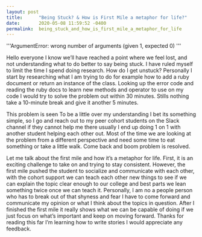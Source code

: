 ```yaml
---
layout: post
title:      "Being Stuck? & How is First Mile a metaphor for life?"
date:       2020-05-08 11:59:52 -0400
permalink:  being_stuck_and_how_is_first_mile_a_metaphor_for_life
---
```



'''ArgumentError:
wrong number of arguments (given 1, expected 0)
'''

Hello everyone I know we’ll have reached a point where we feel lost, and not understanding what to do better to say being stuck. I have ruled myself to limit the time I spend doing research. How do I get unstuck? Personally I start by researching what I am trying to do for example how to add a ruby document or return an instance of the class. Looking up the error code and reading the ruby docs to learn new methods and operator to use on my code I would try to solve the problem out within 30 minutes. Stills nothing take a 10-minute break and give it another 5 minutes.

This problem is seen To be a little over my understanding I bet its something simple, so I go and reach out to my peer cohort students on the Slack channel if they cannot help me there usually I end up doing 1 on 1 with another student helping each other out. Most of the time we are looking at the problem from a different perspective and need some time to eat something or take a little walk. Come back and boom problem is resolved.

Let me talk about the first mile and how it’s a metaphor for life. First, it is an exciting challenge to take on and trying to stay consistent. However, the first mile pushed the student to socialize and communicate with each other, with the cohort support we can teach each other new things to see if we can explain the topic clear enough to our college and best parts we lean something twice once we can teach it. Personally, I am no a people person who has to break out of that shyness and fear I have to come forward and communicate my opinion or what I think about the topics in question. After I finished the first mile it really shows what we can be capable of doing if we just focus on what’s important and keep on moving forward. Thanks for reading this far I’m learning how to write stories I would appreciate any feedback.

